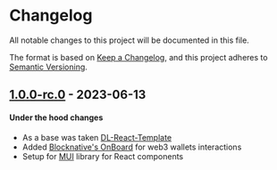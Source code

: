# Changelog
All notable changes to this project will be documented in this file.

The format is based on [Keep a Changelog](https://keepachangelog.com/en/1.0.0/),
and this project adheres to [Semantic Versioning](https://semver.org/spec/v2.0.0.html).


## [1.0.0-rc.0] - 2023-06-13

#### Under the hood changes
- As a base was taken [DL-React-Template](https://gitlab.com/distributed_lab/frontend/react-template)
- Added [Blocknative's OnBoard](https://docs.blocknative.com/onboard) for web3 wallets interactions
- Setup for [MUI](https://mui.com/material-ui/getting-started/overview/) library for React components


[Unreleased]: https://github.com/SegmentationFaultEnjoyer/react-mui-template/compare/1.0.0-rc.0...main
[1.0.0-rc.0]: https://github.com/SegmentationFaultEnjoyer/react-mui-template/tags/1.0.0-rc.0
